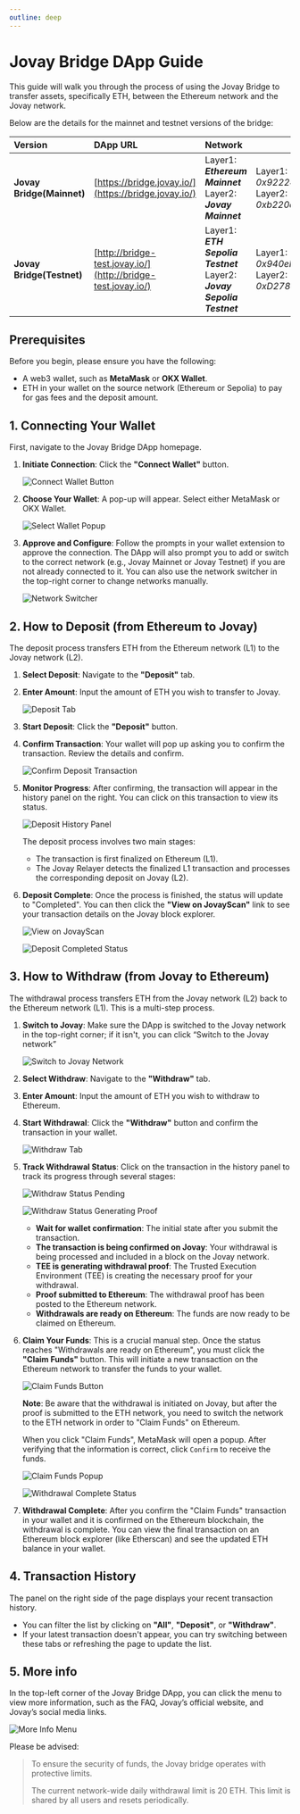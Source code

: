 ```yaml
---
outline: deep
---
```


# Jovay Bridge DApp Guide

This guide will walk you through the process of using the Jovay Bridge to transfer assets, specifically ETH, between the Ethereum network and the Jovay network.

Below are the details for the mainnet and testnet versions of the bridge:

| Version | DApp URL | Network | Bridge Contracts |
| :--- | :--- | :--- | --- |
| **Jovay Bridge(Mainnet)** | [https://bridge.jovay.io/](https://bridge.jovay.io/) | Layer1: _**Ethereum Mainnet**_<br/>Layer2: _**Jovay Mainnet**_ | Layer1: _0x922248db4a99bb542539ae7165fb9d7a546fb9f1_<br/>Layer2: _0xb220d17a11bd2d11e3f57a305ff5b481c81b1028_ |
| **Jovay Bridge(Testnet)** | [http://bridge-test.jovay.io/](http://bridge-test.jovay.io/) | Layer1: _**ETH Sepolia Testnet**_<br/>Layer2: _**Jovay Sepolia Testnet**_ | Layer1: _0x940eFB877281884699176892B02A3db49f29CDE8_<br/>Layer2: _0xD278bC7189d2ed65c005c345A0e8a387f15b7a3A_ |

## Prerequisites
Before you begin, please ensure you have the following:

* A web3 wallet, such as **MetaMask** or **OKX Wallet**.
* ETH in your wallet on the source network (Ethereum or Sepolia) to pay for gas fees and the deposit amount.

## 1. Connecting Your Wallet
First, navigate to the Jovay Bridge DApp homepage.

1. **Initiate Connection**: Click the **"Connect Wallet"** button.

    ![Connect Wallet Button](/Images/jovay-bridge-dapp-tutorial/connect-wallet.png)

2. **Choose Your Wallet**: A pop-up will appear. Select either MetaMask or OKX Wallet.

    ![Select Wallet Popup](/Images/jovay-bridge-dapp-tutorial/select-wallet-popup.png)

3. **Approve and Configure**: Follow the prompts in your wallet extension to approve the connection. The DApp will also prompt you to add or switch to the correct network (e.g., Jovay Mainnet or Jovay Testnet) if you are not already connected to it. You can also use the network switcher in the top-right corner to change networks manually.

    ![Network Switcher](/Images/jovay-bridge-dapp-tutorial/network-switch.png)

## 2. How to Deposit (from Ethereum to Jovay)
The deposit process transfers ETH from the Ethereum network (L1) to the Jovay network (L2).

1. **Select Deposit**: Navigate to the **"Deposit"** tab.
2. **Enter Amount**: Input the amount of ETH you wish to transfer to Jovay.

    ![Deposit Tab](/Images/jovay-bridge-dapp-tutorial/deposit-tab.png)

3. **Start Deposit**: Click the **"Deposit"** button.
4. **Confirm Transaction**: Your wallet will pop up asking you to confirm the transaction. Review the details and confirm.

    ![Confirm Deposit Transaction](/Images/jovay-bridge-dapp-tutorial/confirm-deposit-transaction.png)

5. **Monitor Progress**: After confirming, the transaction will appear in the history panel on the right. You can click on this transaction to view its status.

    ![Deposit History Panel](/Images/jovay-bridge-dapp-tutorial/deposit-history-panel.png)

    The deposit process involves two main stages:

   - The transaction is first finalized on Ethereum (L1).
   - The Jovay Relayer detects the finalized L1 transaction and processes the corresponding deposit on Jovay (L2).

6. **Deposit Complete**: Once the process is finished, the status will update to "Completed". You can then click the **"View on JovayScan"** link to see your transaction details on the Jovay block explorer.

    ![View on JovayScan](/Images/jovay-bridge-dapp-tutorial/deposit-progress.png)

    ![Deposit Completed Status](/Images/jovay-bridge-dapp-tutorial/deposit-completed-status.png)


## 3. How to Withdraw (from Jovay to Ethereum)
The withdrawal process transfers ETH from the Jovay network (L2) back to the Ethereum network (L1). This is a multi-step process.

1. **Switch to Jovay**: Make sure the DApp is switched to the Jovay network in the top-right corner; if it isn't, you can click “Switch to the Jovay network”

    ![Switch to Jovay Network](/Images/jovay-bridge-dapp-tutorial/network-switch.png)

2. **Select Withdraw**: Navigate to the **"Withdraw"** tab.
3. **Enter Amount**: Input the amount of ETH you wish to withdraw to Ethereum.
4. **Start Withdrawal**: Click the **"Withdraw"** button and confirm the transaction in your wallet.

    ![Withdraw Tab](/Images/jovay-bridge-dapp-tutorial/withdraw-tab.png)

5. **Track Withdrawal Status**: Click on the transaction in the history panel to track its progress through several stages:

    ![Withdraw Status Pending](/Images/jovay-bridge-dapp-tutorial/withdraw-progress.png)

    ![Withdraw Status Generating Proof](/Images/jovay-bridge-dapp-tutorial/withdraw-history.png)

   - **Wait for wallet confirmation**: The initial state after you submit the transaction.
   - **The transaction is being confirmed on Jovay**: Your withdrawal is being processed and included in a block on the Jovay network.
   - **TEE is generating withdrawal proof**: The Trusted Execution Environment (TEE) is creating the necessary proof for your withdrawal.
   - **Proof submitted to Ethereum**: The withdrawal proof has been posted to the Ethereum network.
   - **Withdrawals are ready on Ethereum**: The funds are now ready to be claimed on Ethereum.
  
6. **Claim Your Funds**: This is a crucial manual step. Once the status reaches "Withdrawals are ready on Ethereum", you must click the **"Claim Funds"** button. This will initiate a new transaction on the Ethereum network to transfer the funds to your wallet.

    ![Claim Funds Button](/Images/jovay-bridge-dapp-tutorial/claim-funds-tab.png)

    **Note**: Be aware that the withdrawal is initiated on Jovay, but after the proof is submitted to the ETH network, you need to switch the network to the ETH network in order to "Claim Funds" on Ethereum.

    When you click "Claim Funds", MetaMask will open a popup. After verifying that the information is correct, click `Confirm` to receive the funds.

    ![Claim Funds Popup](/Images/jovay-bridge-dapp-tutorial/receiving-funds.png)

    ![Withdrawal Complete Status](/Images/jovay-bridge-dapp-tutorial/receive-funds-history.png)

7. **Withdrawal Complete**: After you confirm the "Claim Funds" transaction in your wallet and it is confirmed on the Ethereum blockchain, the withdrawal is complete. You can view the final transaction on an Ethereum block explorer (like Etherscan) and see the updated ETH balance in your wallet.

## 4. Transaction History
The panel on the right side of the page displays your recent transaction history.

* You can filter the list by clicking on **"All"**, **"Deposit"**, or **"Withdraw"**.
* If your latest transaction doesn't appear, you can try switching between these tabs or refreshing the page to update the list.

## 5. More info
In the top-left corner of the Jovay Bridge DApp, you can click the menu to view more information, such as the FAQ, Jovay’s official website, and Jovay’s social media links.

![More Info Menu](/Images/jovay-bridge-dapp-tutorial/more-info.png)

Please be advised:

> To ensure the security of funds, the Jovay bridge operates with protective limits.
>
> The current network-wide daily withdrawal limit is 20 ETH. This limit is shared by all users and resets periodically.
